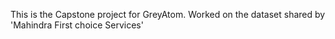 This is the Capstone project for GreyAtom.
Worked on the dataset shared by 'Mahindra First choice Services'
